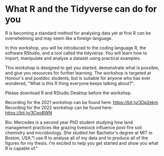 # What R and the Tidyverse can do for you

R is becoming a standard method for analysing data yet at first R can be overwhelming and may seem like a foreign language.

In this workshop, you will be introduced to the coding language R, the software RStudio, and a tool called the tidyverse. You will learn how to import, manipulate  and analyse a dataset using practical examples.

This workshop is designed to get you started, demonstrate what is possible, and give you resources for further learning.  The workshop is targeted at Honour's and postdoc students, but is suitable for anyone who has ever wondered, "What is this R thing everyone keeps talking about?".

Please download R and RStudio Desktop before the workshop.

Recording for the 2021 workshop can be found here: https://bit.ly/3Dp2ekm
Recording for the 2022 workshop can be found here: https://bit.ly/3CpoBWN

Bio: 
Mercedes is a second year PhD student studying how land management practices like grazing livestock influence post-fire soil chemistry and microbiology. She studied her Bachelor's degree at MIT in Boston, USA."I use R to analyse all of my data and to produce all of the figures for my thesis. I'm excited to help you get started and show you what R is capable of."

